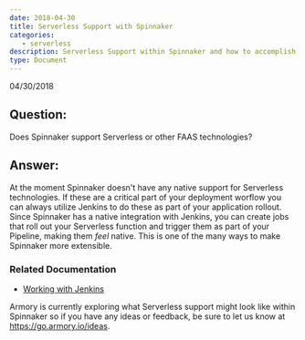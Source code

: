 ```yaml
---
date: 2018-04-30
title: Serverless Support with Spinnaker
categories:
   - serverless
description: Serverless Support within Spinnaker and how to accomplish it if needed. Serverless. FAAS. Lambda. Cloud Functions.
type: Document
---
```

04/30/2018

## Question:
Does Spinnaker support Serverless or other FAAS technologies?

## Answer:
At the moment Spinnaker doesn't have any native support for Serverless technologies. If these are a critical part of your deployment worflow you can always utilize Jenkins to do these as part of your application rollout. Since Spinnaker has a native integration with Jenkins, you can create jobs that roll out your Serverless function and trigger them as part of your Pipeline, making them _feel_ native. This is one of the many ways to make Spinnaker more extensible.

### Related Documentation
- [Working with Jenkins](https://docs.armory.io/user-guides/working-with-jenkins/)

Armory is currently exploring what Serverless support might look like within Spinnaker so if you have any ideas or feedback, be sure to let us know at <https://go.armory.io/ideas>.